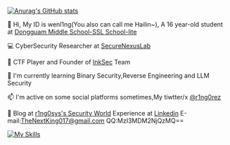 
[![Anurag's GitHub stats](https://github-readme-stats.vercel.app/api?username=r1ng0sys)](https://github.com/anuraghazra/github-readme-stats)

 👋 Hi, My ID is wenl1ng(You also can call me Hailin~), A 16 year-old student at [Dongguam Middle School-SSL School-lite](https://www.sslgz.net/)
 
 💻 CyberSecurity Researcher at [SecureNexusLab](https://github.com/SecureNexusLab)
 
 🚩 CTF Player and Founder of [InkSec](https://github.com/InkSecurity) Team
 
 🌱 I'm currently learning Binary Security,Reverse Engineering and LLM Security
 
 📫 I'm active on some social platforms sometimes,My tiwtter/x [@r1ng0rez](x.com/r1ng0sys)
 
 🚀 Blog at [r1ng0sys's Security World](https://r1ng0sys.github.io) Experience at [Linkedin](https://www.linkedin.com/) E-mail:TheNextKing017@gmail.com QQ:MzI3MDM2NjQzMQ==

[![My Skills](https://skillicons.dev/icons?i=html,python,c,cpp,js,linux,debian,kali,django,docker,github,idea,pycharm,sublime,vscode,npm,php,ps,linkedin,twitter)](https://skillicons.dev)

